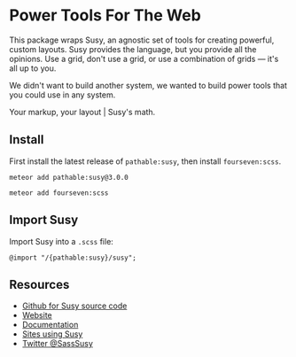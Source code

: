 # Power Tools For The Web

This package wraps Susy, an agnostic set of tools for creating powerful, custom layouts. Susy provides the language, but you provide all the opinions. Use a grid, don't use a grid, or use a combination of grids — it's all up to you.

We didn't want to build another system, we wanted to build power tools that you could use in any system.

Your markup, your layout | Susy's math.

## Install

First install the latest release of `pathable:susy`, then install `fourseven:scss`.

```meteor add pathable:susy@3.0.0```

```meteor add fourseven:scss```

## Import Susy

Import Susy into a `.scss` file:

```
@import "/{pathable:susy}/susy";
```

Resources
---------
* [Github for Susy source code](https://github.com/ericam/susy)
* [Website](http://susy.oddbird.net/)
* [Documentation](http://susydocs.oddbird.net/)
* [Sites using Susy](http://susy.oddbird.net/sites-using-susy/)
* [Twitter @SassSusy](http://twitter.com/Sasssusy/)

